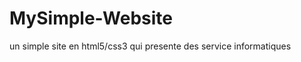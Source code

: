 MySimple-Website
================

un simple site en html5/css3
qui presente des service informatiques
